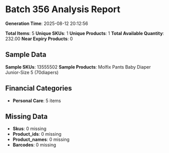 # Batch 356 Analysis Report

**Generation Time**: 2025-08-12 20:12:56

**Total Items**: 5
**Unique SKUs**: 1
**Unique Products**: 1
**Total Available Quantity**: 232.00
**Near Expiry Products**: 0

## Sample Data
**Sample SKUs**: 13555502
**Sample Products**: Molfix Pants Baby Diaper Junior-Size 5 (70diapers)

## Financial Categories
- **Personal Care**: 5 items

## Missing Data
- **Skus**: 0 missing
- **Product_ids**: 0 missing
- **Product_names**: 0 missing
- **Barcodes**: 0 missing
